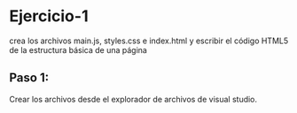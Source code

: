 # Ejercicio-1
crea los archivos main.js, styles.css e index.html y escribir el código HTML5 de la estructura básica de una página

## Paso 1:
  Crear los archivos desde el explorador de archivos de visual studio.
